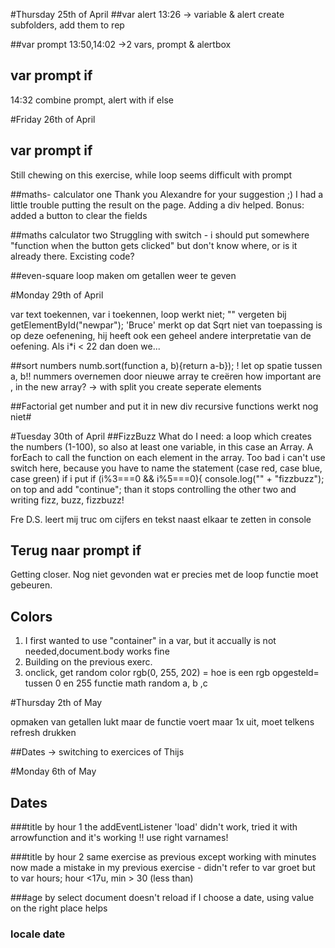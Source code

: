#Thursday 25th of April
##var alert
13:26 -> variable & alert
create subfolders, add them to rep

##var prompt
13:50,14:02 ->2 vars, prompt & alertbox

## var prompt if
14:32 combine prompt, alert with if else

#Friday 26th of April
## var prompt if
Still chewing on this exercise, while loop seems difficult with prompt

##maths- calculator one
Thank you Alexandre for your suggestion ;) I had a little trouble putting the result on the page.
Adding a div helped.
Bonus: added a button to clear the fields

##maths calculator two 
Struggling with switch - i should put somewhere "function when the button gets clicked" but don't know where, or is it already there. Excisting code?

##even-square
loop maken om getallen weer te geven

#Monday 29th of April

var text toekennen, var i toekennen, loop werkt niet;
"" vergeten bij getElementById("newpar");
'Bruce' merkt op dat Sqrt niet van toepassing is op deze oefenening, hij heeft ook een geheel andere interpretatie van de oefening. 
Als i*i < 22 dan doen we...

##sort numbers
numb.sort(function a, b){return a-b}); ! let op spatie tussen a, b!!
nummers overnemen door nieuwe array te creëren
how important are , in the new array? -> with split you create seperate elements


##Factorial
get number and put it in new div
recursive functions
werkt nog niet#

#Tuesday 30th of April
##FizzBuzz
What do I need: a loop which creates the numbers (1-100), so also at least one variable, in this case an Array. 
A forEach to call the function on each element in the array. 
Too bad i can't use switch here, because you have to name the statement (case red, case blue, case green)
if i put  if (i%3===0 && i%5===0){
                        console.log("" + "fizzbuzz"); on top and add
                    "continue"; than it stops controlling the other two and writing fizz, buzz, fizzbuzz!

Fre D.S. leert mij truc om cijfers en tekst naast elkaar te zetten in console

## Terug naar prompt if
Getting closer.
Nog niet gevonden wat er precies met de loop functie moet gebeuren.

## Colors
1. I first wanted to use "container" in a var, but it accually is not needed,document.body works fine
2. Building on the previous exerc.
3. onclick, get random color 
 rgb(0, 255, 202) = hoe is een rgb opgesteld= tussen 0 en 255
 functie math random a, b ,c
 
 #Thursday 2th of May

 opmaken van getallen lukt maar de functie voert maar 1x uit, moet telkens refresh drukken

##Dates
-> switching to exercices of Thijs

#Monday 6th of May
## Dates
###title by hour 1
the addEventListener 'load' didn't work, tried it with arrowfunction and it's working
!! use right varnames! 

###title by hour 2
same exercise as previous except working with minutes now
made a mistake in my previous exercise - didn't refer to var groet but to var hours; 
hour <17u, min > 30 (less than)

###age by select
document doesn't reload if I choose a date, using value on the right place helps

### locale date


